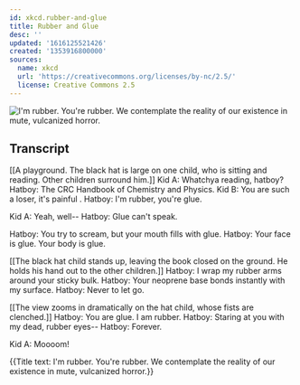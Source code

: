 ```yaml
---
id: xkcd.rubber-and-glue
title: Rubber and Glue
desc: ''
updated: '1616125521426'
created: '1353916800000'
sources:
  name: xkcd
  url: 'https://creativecommons.org/licenses/by-nc/2.5/'
  license: Creative Commons 2.5
---
```

![I'm rubber. You're rubber. We contemplate the reality of our existence in mute, vulcanized horror.](https://imgs.xkcd.com/comics/rubber_and_glue.png)

## Transcript
[[A playground.  The black hat is large on one child, who is sitting and reading.  Other children surround him.]]
Kid A: Whatchya reading, hatboy?
Hatboy: The CRC Handbook of Chemistry and Physics.
Kid B: You are such a loser, it's 
painful
.
Hatboy: I'm rubber, you're glue.

Kid A: Yeah, well--
Hatboy: 
Glue can't speak.

Hatboy: You try to scream, but your mouth fills with glue.
Hatboy: Your face is glue.  Your body is glue.

[[The black hat child stands up, leaving the book closed on the ground.  He holds his hand out to the other children.]]
Hatboy: I wrap my rubber arms around your sticky bulk.
Hatboy: Your neoprene base bonds instantly with my surface.
Hatboy: Never to let go.

[[The view zooms in dramatically on the hat child, whose fists are clenched.]]
Hatboy: You are glue. I am rubber.
Hatboy: Staring at you with my dead, rubber eyes--
Hatboy: 
Forever.

Kid A: Moooom!

{{Title text: I'm rubber. You're rubber. We contemplate the reality of our existence in mute, vulcanized horror.}}
